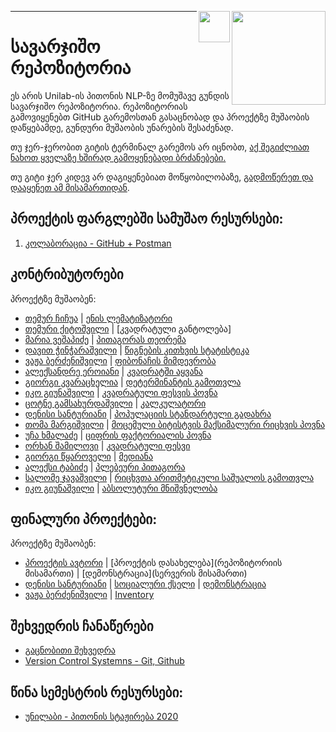 [<img align="right" width="150" src="https://edit.blog.postman.com/wp-content/uploads/2015/08/postman-logo-drawing-board.png">](https://app.getpostman.com/join-team?invite_code=228750e0833aa112b3caf527822d8574) 

[<img align="right" width="50" src="https://blog.logomyway.com/wp-content/uploads/2020/12/discord-mascot.png">](https://discord.gg/XzkGEcC3)

---

# სავარჯიშო რეპოზიტორია

ეს არის Unilab-ის პითონის NLP-ზე მომუშავე გუნდის სავარჯიშო რეპოზიტორია. რეპოზიტორიას გამოვიყენებთ GitHub გარემოსთან გასაცნობად და პროექტზე მუშაობის დაწყებამდე, გუნდური მუშაობის უნარების შესაძენად.

თუ ჯერ-ჯერობით გიტის ტერმინალ გარემოს არ იცნობთ, [აქ შეგიძლიათ ნახოთ ყველაზე ხშირად გამოყენებადი ბრძანებები.](https://education.github.com/git-cheat-sheet-education.pdf)

თუ გიტი ჯერ კიდევ არ დაგიყენებიათ მოწყობილობაზე, [გადმოწერეთ და დააყენეთ ამ მისამართიდან](https://help.github.com/articles/set-up-git/).

## პროექტის ფარგლებში სამუშაო რესურსები:

1. [კოლაბორაცია - GitHub + Postman](/Chapter1_Contribution)

## კონტრიბუტორები

პროექტზე მუშაობენ:

- [თემურ ჩიჩუა](https://github.com/temurchichua) | [ენის ლემატიზატორი](/Chapter1_Contribution/temur_chichua/readme.md)
- [თემური ქიტოშვილი](https://github.com/TemuriKitoshvili) | [კვადრატული განტოლება]
- [მარია ვეშაპიძე](https://github.com/Maria-555) | [პითაგორას თეორემა](https://github.com/Maria-555/calculator.git)
- [დავით ჭინჭარაშვილი](https://github.com/davidunilab) | [წიგნების კითხვის სტატისტიკა](https://github.com/davidunilab/davaleba1)
- [ვაჟა ბერძენიშვილი](https://github.com/vazhaberdzenishvili) | [ფიბონაჩის მიმდევრობა](https://github.com/vazhaberdzenishvili/Fibonaccy_seq_calculator)
- [ალექსანდრე ეროიანი](https://github.com/sun-dro) | [კვადრატში აყვანა](https://github.com/sun-dro/intern-math-function)
- [გიორგი კვარაცხელია](https://github.com/RegiusPythonidae) | [დეტერმინანტის გამოთვლა](https://github.com/RegiusPythonidae/determinant_calculator)
- [იკო გიუნაშვილი](https://github.com/IrakliG/) | [კვადრატული ფესვის პოვნა](https://github.com/IrakliG/UnilabPythonInternship.git)
- [ცოტნე გამსახურდაშვილი](https://github.com/tsgams) | [კალკულატორი](https://github.com/tsgams/Calculator)
- [დენისი სანტურიანი](https://github.com/Denissant) | [პოპულაციის სტანდარტული გადახრა](https://github.com/Denissant/std_dev_demo)
- [თომა მარგიშვილი](https://github.com/hgresa) | [მოცემული ბიტისტვის მაქსიმალური რიცხვის პოვნა](https://github.com/hgresa/uniLab)
- [უჩა ხმალაძე](https://github.com/Kastagnus/) | [ციფრის ფაქტორიალის პოვნა](https://github.com/Kastagnus/Calculator)
- [ორხან შამილოვი](https://github.com/orkhanshamil) | [კვადრატული ფესვი](https://github.com/orkhanshamil/Square_root_finder)
- [გიორგი წყაროველი](https://github.com/tskaro) | [მედიანა](https://github.com/tskaro/Median)
- [ალექსი ტაბიძე](https://github.com/Lektor1) | [პლებეური პითაგორა](https://github.com/Lektor1/CalculatorAPI)
- [სალომე ჯავაშვილი](https://github.com/salomej899) | [რიცხვთა არითმეტიკული საშუალოს გამოთვლა](https://github.com/salomej899/Mean)
- [იკო გიუნაშვილი](https://github.com/IrakliG/) | [აბსოლუტური მნიშვნელობა](https://github.com/IrakliG/UnilabPythonInternship.git)

## ფინალური პროექტები:

პროექტზე მუშაობენ:
- [პროექტის ავტორი](https://github.com/temurchichua) | [პროექტის დასახელება](რეპოზიტორიის მისამართი) | [დემონსტრაცია](სერვერის მისამართი)
- [დენისი სანტურიანი](https://github.com/Denissant) | [სოციალური ქსელი](https://github.com/Denissant/SocialMedia) | [დემონსტრაცია](https://unlb-social.herokuapp.com)
- [ვაჟა ბერძენიშვილი](https://github.com/vazhaberdzenishvili) | [Inventory](https://github.com/vazhaberdzenishvili/MyInventory)


## შეხვედრის ჩანაწერები

- [გაცნობითი შეხვედრა](https://drive.google.com/file/d/1LW7pG4h77FelpchC8Okyi8hhdSsy88ZF/view?usp=sharing)
- [Version Control Systemns - Git, Github](https://drive.google.com/file/d/1F1hf9_UOwahi30LBgOYqkQqD2r7kCBk9/view?usp=sharing)


## წინა სემესტრის რესურსები:

- [უნილაბი - პითონის სტაჟირება 2020](https://github.com/temurchichua/UnilabPythonDevelopment)
